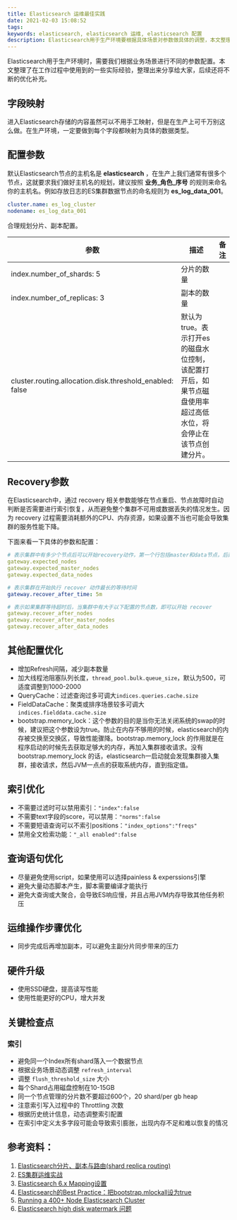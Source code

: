 ```yaml
---
title: Elasticsearch 运维最佳实践
date: 2021-02-03 15:08:52
tags:
keywords: elasticsearch, elasticsearch 运维, elasticsearch 配置
description: Elasticsearch用于生产环境要根据具体场景对参数做具体的调整，本文整理了一部分工作积累，还将继续补充。
---
```


Elasticsearch用于生产环境时，需要我们根据业务场景进行不同的参数配置。本文整理了在工作过程中使用到的一些实际经验，整理出来分享给大家，后续还将不断的优化补充。

## 字段映射

进入Elasticsearch存储的内容虽然可以不用手工映射，但是在生产上可千万别这么做。在生产环境，一定要做到每个字段都映射为具体的数据类型。

## 配置参数

默认Elasticsearch节点的主机名是 **elasticsearch** ，在生产上我们通常有很多个节点，这就要求我们做好主机名的规划，建议按照 **业务\_角色\_序号** 的规则来命名你的主机名。例如存放日志的ES集群数据节点的命名规则为 **es\_log\_data\_001**。

```yaml
cluster.name: es_log_cluster
nodename: es_log_data_001
```

 合理规划分片、副本配置。


| 参数 | 描述 | 备注 |
| --- | --- | --- |
| index.number_of_shards: 5 | 分片的数量 |  |
| index.number_of_replicas: 3 | 副本的数量 |  |
| cluster.routing.allocation.disk.threshold_enabled: false | 默认为true。表示打开es的磁盘水位控制，该配置打开后，如果节点磁盘使用率超过高低水位，将会停止在该节点创建分片。 |  |

## Recovery参数

在Elasticsearch中，通过 recovery 相关参数能够在节点重启、节点故障时自动判断是否需要进行索引恢复，从而避免整个集群不可用或数据丢失的情况发生。因为 recovery 过程需要消耗额外的CPU、内存资源，如果设置不当也可能会导致集群的服务性能下降。

下面来看一下具体的参数和配置：

```yaml
# 表示集群中有多少个节点后可以开始recovery动作，第一个行包括master和data节点，后两行则分别针对master和data设置数量。
gateway.expected_nodes
gateway.expected_master_nodes
gateway.expected_data_nodes

# 表示集群在开始执行 recover 动作最长的等待时间
gateway.recover_after_time: 5m

# 表示如果集群等待超时后，当集群中有大于以下配置的节点数，即可以开始 recover
gateway.recover_after_nodes
gateway.recover_after_master_nodes
gateway.recover_after_data_nodes
```



## 其他配置优化

- 增加Refresh间隔，减少副本数量
- 加大线程池阻塞队列长度，`thread_pool.bulk.queue_size`，默认为500，可适度调整到1000-2000
- QueryCache：过滤查询过多可调大`indices.queries.cache.size`
- FieldDataCache：聚类或排序场景较多可调大`indices.fielddata.cache.size`
- bootstrap.memory_lock：这个参数的目的是当你无法关闭系统的swap的时候，建议把这个参数设为true。防止在内存不够用的时候，elasticsearch的内存被交换至交换区，导致性能骤降。bootstrap.memory_lock 的作用就是在程序启动的时候先去获取足够大的内存，再加入集群接收请求。没有 bootstrap.memory_lock 的话，elasticsearch一启动就会发现集群接入集群，接收请求，然后JVM一点点的获取系统内存，直到指定值。

## 索引优化
- 不需要过滤时可以禁用索引：`"index":false`
- 不需要text字段的score，可以禁用：`"norms":false`
- 不需要短语查询可以不索引positions：`"index_options":"freqs"`
- 禁用全文检索功能：`"_all enabled":false`

## 查询语句优化
- 尽量避免使用script，如果使用可以选择painless & experssions引擎
- 避免大量动态脚本产生，脚本需要编译才能执行
- 避免大查询或大聚合，会导致ES响应慢，并且占用JVM内存导致其他任务积压

## 运维操作步骤优化
- 同步完成后再增加副本，可以避免主副分片同步带来的压力

## 硬件升级
- 使用SSD硬盘，提高读写性能
- 使用性能更好的CPU，增大并发

## 关键检查点
### 索引
* 避免同一个Index所有shard落入一个数据节点
* 根据业务场景动态调整 `refresh_interval`
* 调整 `flush_threshold_size` 大小
* 每个Shard占用磁盘控制在10-15GB
* 同一个节点管理的分片数不要超过600个，20 shard/per gb heap
* 注意索引写入过程中的 Throttling 次数
* 根据历史统计信息，动态调整索引配置
* 在索引中定义太多字段可能会导致索引膨胀，出现内存不足和难以恢复的情况

## 参考资料：
1. [Elasticsearch分片、副本与路由(shard replica routing)](https://www.cnblogs.com/kangoroo/p/7622957.html)
2. [ES集群运维实战](https://elasticsearch.cn/slides/188#page=12)
3. [Elasticsearch 6.x Mapping设置](https://cloud.tencent.com/developer/news/300700)
4. [Elasticsearch的Best Practice：把bootstrap.mlockall设为true](https://zhaoyanblog.com/archives/826.html)
5. [Running a 400+ Node Elasticsearch Cluster](https://underthehood.meltwater.com/blog/2018/02/06/running-a-400+-node-es-cluster/)
6. [Elasticsearch high disk watermark 问题](https://my.oschina.net/u/2242064/blog/493565)